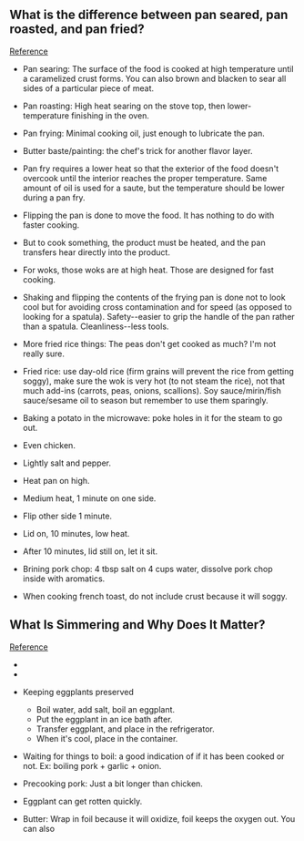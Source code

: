 ## What is the difference between pan seared, pan roasted, and pan fried?
[Reference](https://www.quora.com/What-is-the-difference-between-pan-seared-pan-roasted-and-pan-fried)

- Pan searing: The surface of the food is cooked at high temperature until a caramelized crust forms. You can also brown and blacken to sear all sides of a particular piece of meat.
- Pan roasting: High heat searing on the stove top, then lower-temperature finishing in the oven.
- Pan frying: Minimal cooking oil, just enough to lubricate the pan.
- Butter baste/painting: the chef's trick for another flavor layer.
- Pan fry requires a lower heat so that the exterior of the food doesn't overcook until the interior reaches the proper  temperature. Same amount of oil is used for a saute, but the temperature should be lower during a pan fry.

- Flipping the pan is done to move the food. It has nothing to do with faster cooking.
- But to cook something, the product must be heated, and the pan transfers hear directly into the product.
- For woks, those woks are at high heat. Those are designed for fast cooking.
- Shaking and flipping the contents of the frying pan is done not to look cool but for avoiding cross contamination and for speed (as opposed to looking for a spatula). Safety--easier to grip the handle of the pan rather than a spatula. Cleanliness--less tools.

- More fried rice things: The peas don't get cooked as much? I'm not really sure.

- Fried rice: use day-old rice (firm grains will prevent the rice from getting soggy), make sure the wok is very hot (to not steam the rice), not that much add-ins (carrots, peas, onions, scallions). Soy sauce/mirin/fish sauce/sesame oil to season but remember to use them sparingly.

- Baking a potato in the microwave: poke holes in it for the steam to go out.

- Even chicken.
- Lightly salt and pepper.
- Heat pan on high.
- Medium heat, 1 minute on one side.
- Flip other side 1 minute.
- Lid on, 10 minutes, low heat.
- After 10 minutes, lid still on, let it sit.

- Brining pork chop: 4 tbsp salt on 4 cups water, dissolve pork chop inside with aromatics.

- When cooking french toast, do not include crust because it will soggy.

## What Is Simmering and Why Does It Matter?
[Reference](https://www.plated.com/morsel/what-is-simmering-why-does-it-matter/)

-
-

- Keeping eggplants preserved
  - Boil water, add salt, boil an eggplant.
  - Put the eggplant in an ice bath after.
  - Transfer eggplant, and place in the refrigerator.
  - When it's cool, place in the container.
- Waiting for things to boil: a good indication of if it has been cooked or not. Ex: boiling pork + garlic + onion.
- Precooking pork: Just a bit longer than chicken.
- Eggplant can get rotten quickly.
- Butter: Wrap in foil because it will oxidize, foil keeps the oxygen out. You can also
